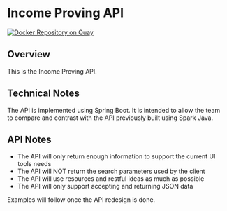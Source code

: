 Income Proving API
=

[![Docker Repository on Quay](https://quay.io/repository/ukhomeofficedigital/pttg-ip-fm-ui/status "Docker Repository on Quay")](https://quay.io/repository/ukhomeofficedigital/pttg-ip-fm-ui)

Overview
-

This is the Income Proving API.

Technical Notes
-

The API is implemented using Spring Boot.  It is intended to allow the team to compare and contrast with
the API previously built using Spark Java.

API Notes
-
* The API will only return enough information to support the current UI tools needs
* The API will NOT return the search parameters used by the client
* The API will use resources and restful ideas as much as possible
* The API will only support accepting and returning JSON data

Examples will follow once the API redesign is done.
